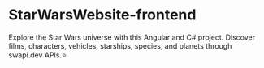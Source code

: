 # StarWarsWebsite-frontend
 Explore the Star Wars universe with this Angular and C# project. Discover films, characters, vehicles, starships, species, and planets through swapi.dev APIs.⭐️
